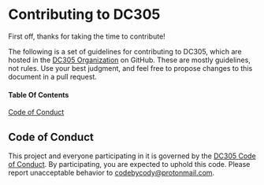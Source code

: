 # Contributing to DC305

First off, thanks for taking the time to contribute!

The following is a set of guidelines for contributing to DC305, which are hosted in the [DC305 Organization](https://github.com/DC305) on GitHub. These are mostly guidelines, not rules. Use your best judgment, and feel free to propose changes to this document in a pull request.

#### Table Of Contents

[Code of Conduct](#code-of-conduct)

## Code of Conduct

This project and everyone participating in it is governed by the [DC305 Code of Conduct](code_of_conduct.md). By participating, you are expected to uphold this code. Please report unacceptable behavior to [codebycody@protonmail.com](mailto:codebycody@protonmail.com).
